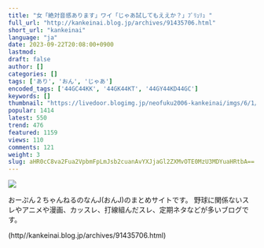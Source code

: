 ```yaml
---
title: "女「絶対音感あります」ワイ「じゃあ試してもええか？」ﾌﾞﾘｭﾘｭ "
full_url: "http://kankeinai.blog.jp/archives/91435706.html"
short_url: "kankeinai"
language: "ja"
date: 2023-09-22T20:08:00+0900
lastmod: 
draft: false
author: []
categories: []
tags: ['あり', 'おん', 'じゃあ']
encoded_tags: ['44GC44KK', '44GK44KT', '44GY44KD44GC']
keywords: []
thumbnail: "https://livedoor.blogimg.jp/neofuku2006-kankeinai/imgs/6/1/61f392c6-s.jpg"
popular: 1414
latest: 550
trend: 476
featured: 1159
views: 110
comments: 121
weight: 3
slug: aHR0cC8va2Fua2VpbmFpLmJsb2cuanAvYXJjaGl2ZXMvOTE0MzU3MDYuaHRtbA==
---
```


![](https://livedoor.blogimg.jp/neofuku2006-kankeinai/imgs/6/1/61f392c6-s.jpg)

<div> <p id='blog-description'>おーぷん２ちゃんねるのなんJ(おんJ)のまとめサイトです。 野球に関係ないスレやアニメや漫画、カッスレ、打線組んだスレ、定期ネタなどが多いブログです。</p> </div>

(http//kankeinai.blog.jp/archives/91435706.html)
